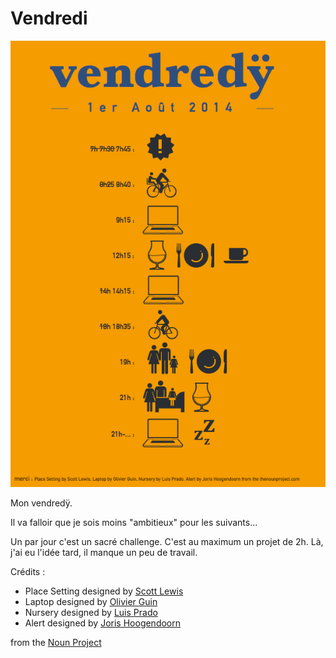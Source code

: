 # Vendredi

![vendredi](./vendredi.png)

Mon vendredÿ. 

Il va falloir que je sois moins "ambitieux" pour les suivants... 

Un par jour c'est un sacré challenge. C'est au maximum un projet de 2h. Là, j'ai eu l'idée tard, il manque un peu de travail.

Crédits :

- Place Setting designed by [Scott Lewis](http://www.thenounproject.com/iconify)
- Laptop designed by [Olivier Guin](http://www.thenounproject.com/olivierguin)
- Nursery designed by [Luis Prado](http://www.thenounproject.com/Luis)
- Alert designed by [Joris Hoogendoorn](http://www.thenounproject.com/jorishoogendoorn)

 from the [Noun Project](http://www.thenounproject.com)
